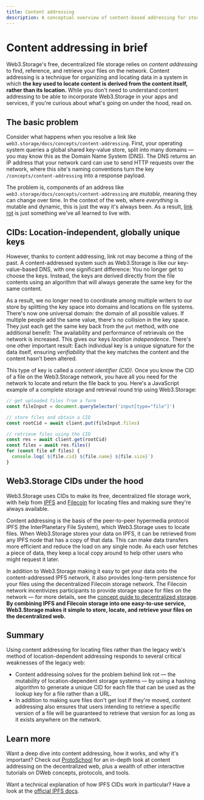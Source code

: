 ```yaml
---
title: Content addressing
description: A conceptual overview of content-based addressing for storing and locating files on a decentralized network with Web3.storage.
---
```


# Content addressing in brief

Web3.Storage's free, decentralized file storage relies on _content addressing_ to find, reference, and retrieve your files on the network. Content addressing is a technique for organizing and locating data in a system in which **the key used to locate content is derived from the content itself, rather than its location.** While you don't need to understand content addressing to be able to incorporate Web3.Storage in your apps and services, if you're curious about what's going on under the hood, read on.

## The basic problem

Consider what happens when you resolve a link like `web3.storage/docs/concepts/content-addressing`. First, your operating system queries a global shared key-value store, split into many domains — you may know this as the Domain Name System (DNS). The DNS returns an IP address that your network card can use to send HTTP requests over the network, where this site's naming conventions turn the key `/concepts/content-addressing` into a response payload.

The problem is, components of an address like `web3.storage/docs/concepts/content-addressing` are _mutable_, meaning they can change over time. In the context of the web, where _everything_ is mutable and dynamic, this is just the way it's always been. As a result, [link rot](https://en.wikipedia-on-ipfs.org/wiki/Link_rot) is just something we've all learned to live with.

## CIDs: Location-independent, globally unique keys

However, thanks to content addressing, link rot may become a thing of the past. A content-addressed system such as Web3.Storage is like our key-value-based DNS, with one significant difference: You no longer get to choose the keys. Instead, the keys are derived directly from the file contents using an algorithm that will always generate the same key for the same content.

As a result, we no longer need to coordinate among multiple writers to our store by splitting the key space into domains and locations on file systems. There's now one universal domain: the domain of all possible values. If multiple people add the same value, there's no collision in the key space. They just each get the same key back from the `put` method, with one additional benefit: The availability and performance of retrievals on the network is increased. This gives our keys _location independence_. There's one other important result: Each individual key is a unique signature for the data itself, ensuring _verifiability_ that the key matches the content and the content hasn't been altered.

This type of key is called a _content identifier (CID)_. Once you know the CID of a file on the Web3.Storage network, you have all you need for the network to locate and return the file back to you. Here's a JavaScript example of a complete storage and retrieval round trip using Web3.Storage:

```javascript
// get uploaded files from a form
const fileInput = document.querySelector('input[type="file"]')

// store files and obtain a CID
const rootCid = await client.put(fileInput.files)

// retrieve files using the CID
const res = await client.get(rootCid)
const files = await res.files()
for (const file of files) {
  console.log(`${file.cid} ${file.name} ${file.size}`)
}
```

## Web3.Storage CIDs under the hood

Web3.Storage uses CIDs to make its free, decentralized file storage work, with help from [IPFS](https://ipfs.io) and [Filecoin](https://filecoin.io/) for locating files and making sure they're always available. 

Content addressing is the basis of the peer-to-peer hypermedia protocol IPFS (the InterPlanetary File System), which Web3.Storage uses to locate files. When Web3.Storage stores your data on IPFS, it can be retrieved from any IPFS node that has a copy of that data. This can make data transfers more efficient and reduce the load on any single node. As each user fetches a piece of data, they keep a local copy around to help other users who might request it later.

In addition to Web3.Storage making it easy to get your data onto the content-addressed IPFS network, it also provides long-term persistence for your files using the decentralized Filecoin storage network. The Filecoin network incentivizes participants to provide storage space for files on the network — for more details, see the [concept guide to decentralized storage](decentralized-storage.md). **By combining IPFS and Filecoin storage into one easy-to-use service, Web3.Storage makes it simple to store, locate, and retrieve your files on the decentralized web.**

## Summary

Using content addressing for locating files rather than the legacy web's method of location-dependent addressing responds to several critical weaknesses of the legacy web:

- Content addressing solves for the problem behind link rot — the mutability of location-dependent storage systems — by using a hashing algorithm to generate a unique CID for each file that can be used as the lookup key for a file rather than a URL. 
- In addition to making sure files don't get lost if they're moved, content addressing also ensures that users intending to retrieve a specific version of a file will be guaranteed to retrieve that version for as long as it exists anywhere on the network.

## Learn more

Want a deep dive into content addressing, how it works, and why it's important? Check out [ProtoSchool](https://proto.school/content-addressing/) for an in-depth look at content addressing on the decentralized web, plus a wealth of other interactive tutorials on DWeb concepts, protocols, and tools.

Want a technical explanation of how IPFS CIDs work in particular? Have a look at the [official IPFS docs](https://docs.ipfs.io/concepts/content-addressing/).